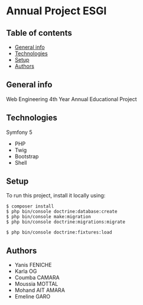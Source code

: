 # Annual Project ESGI

## Table of contents
* [General info](#general-info)
* [Technologies](#technologies)
* [Setup](#setup)
* [Authors](#authors)

## General info
Web Engineering 4th Year Annual Educational Project

## Technologies
Symfony 5
* PHP
* Twig
* Bootstrap
* Shell
	
## Setup
To run this project, install it locally using:

```
$ composer install
$ php bin/console doctrine:database:create
$ php bin/console make:migration
$ php bin/console doctrine:migrations:migrate

$ php bin/console doctrine:fixtures:load
```

## Authors
* Yanis FENICHE
* Karla OG
* Coumba CAMARA 
* Moussia MOTTAL
* Mohand AIT AMARA
* Emeline GARO




